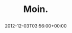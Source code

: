 ---
retweeted: false
source: <a href="http://janetter.net/" rel="nofollow">Janetter</a>
entities:
  hashtags: []
  symbols: []
  user_mentions: []
  urls: []
display_text_range:
- '0'
- '5'
favorite_count: '0'
id_str: '275448273853116416'
truncated: false
retweet_count: '0'
id: '275448273853116416'
created_at: Mon Dec 03 03:56:00 +0000 2012
favorited: false
full_text: Moin.
lang: fr
tags:
- pesos/twitter
date: '2012-12-03T03:56:00+00:00'
src: https://twitter.com/bascht/status/275448273853116416
original_url: https://twitter.com/bascht/status/275448273853116416
type: twitter_tweet
text: Moin.
title: 'Moin.

  '

---